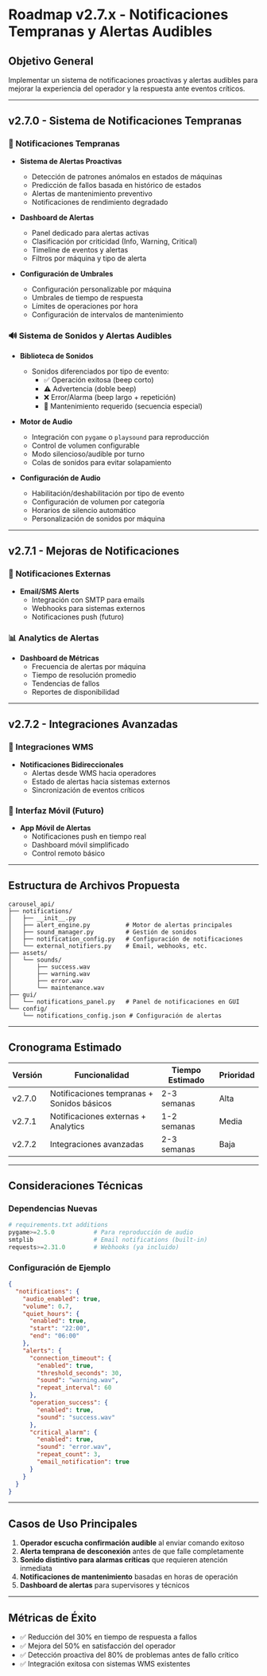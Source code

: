 # Roadmap v2.7.x - Notificaciones Tempranas y Alertas Audibles

## Objetivo General

Implementar un sistema de notificaciones proactivas y alertas audibles para mejorar la experiencia del operador y la respuesta ante eventos críticos.

---

## v2.7.0 - Sistema de Notificaciones Tempranas

### 🔔 Notificaciones Tempranas

- **Sistema de Alertas Proactivas**
  - Detección de patrones anómalos en estados de máquinas
  - Predicción de fallos basada en histórico de estados
  - Alertas de mantenimiento preventivo
  - Notificaciones de rendimiento degradado

- **Dashboard de Alertas**
  - Panel dedicado para alertas activas
  - Clasificación por criticidad (Info, Warning, Critical)
  - Timeline de eventos y alertas
  - Filtros por máquina y tipo de alerta

- **Configuración de Umbrales**
  - Configuración personalizable por máquina
  - Umbrales de tiempo de respuesta
  - Límites de operaciones por hora
  - Configuración de intervalos de mantenimiento

### 🔊 Sistema de Sonidos y Alertas Audibles

- **Biblioteca de Sonidos**
  - Sonidos diferenciados por tipo de evento:
    - ✅ Operación exitosa (beep corto)
    - ⚠️ Advertencia (doble beep)
    - ❌ Error/Alarma (beep largo + repetición)
    - 🔧 Mantenimiento requerido (secuencia especial)

- **Motor de Audio**
  - Integración con `pygame` o `playsound` para reproducción
  - Control de volumen configurable
  - Modo silencioso/audible por turno
  - Colas de sonidos para evitar solapamiento

- **Configuración de Audio**
  - Habilitación/deshabilitación por tipo de evento
  - Configuración de volumen por categoría
  - Horarios de silencio automático
  - Personalización de sonidos por máquina

---

## v2.7.1 - Mejoras de Notificaciones

### 📧 Notificaciones Externas

- **Email/SMS Alerts**
  - Integración con SMTP para emails
  - Webhooks para sistemas externos
  - Notificaciones push (futuro)

### 📊 Analytics de Alertas

- **Dashboard de Métricas**
  - Frecuencia de alertas por máquina
  - Tiempo de resolución promedio
  - Tendencias de fallos
  - Reportes de disponibilidad

---

## v2.7.2 - Integraciones Avanzadas

### 🔗 Integraciones WMS

- **Notificaciones Bidireccionales**
  - Alertas desde WMS hacia operadores
  - Estado de alertas hacia sistemas externos
  - Sincronización de eventos críticos

### 📱 Interfaz Móvil (Futuro)

- **App Móvil de Alertas**
  - Notificaciones push en tiempo real
  - Dashboard móvil simplificado
  - Control remoto básico

---

## Estructura de Archivos Propuesta

```
carousel_api/
├── notifications/
│   ├── __init__.py
│   ├── alert_engine.py          # Motor de alertas principales
│   ├── sound_manager.py         # Gestión de sonidos
│   ├── notification_config.py   # Configuración de notificaciones
│   └── external_notifiers.py    # Email, webhooks, etc.
├── assets/
│   └── sounds/
│       ├── success.wav
│       ├── warning.wav
│       ├── error.wav
│       └── maintenance.wav
├── gui/
│   └── notifications_panel.py   # Panel de notificaciones en GUI
└── config/
    └── notifications_config.json # Configuración de alertas
```

---

## Cronograma Estimado

| Versión | Funcionalidad | Tiempo Estimado | Prioridad |
|---------|---------------|-----------------|-----------|
| v2.7.0  | Notificaciones tempranas + Sonidos básicos | 2-3 semanas | Alta |
| v2.7.1  | Notificaciones externas + Analytics | 1-2 semanas | Media |
| v2.7.2  | Integraciones avanzadas | 2-3 semanas | Baja |

---

## Consideraciones Técnicas

### Dependencias Nuevas

```python
# requirements.txt additions
pygame>=2.5.0           # Para reproducción de audio
smtplib                 # Email notifications (built-in)
requests>=2.31.0        # Webhooks (ya incluido)
```

### Configuración de Ejemplo

```json
{
  "notifications": {
    "audio_enabled": true,
    "volume": 0.7,
    "quiet_hours": {
      "enabled": true,
      "start": "22:00",
      "end": "06:00"
    },
    "alerts": {
      "connection_timeout": {
        "enabled": true,
        "threshold_seconds": 30,
        "sound": "warning.wav",
        "repeat_interval": 60
      },
      "operation_success": {
        "enabled": true,
        "sound": "success.wav"
      },
      "critical_alarm": {
        "enabled": true,
        "sound": "error.wav",
        "repeat_count": 3,
        "email_notification": true
      }
    }
  }
}
```

---

## Casos de Uso Principales

1. **Operador escucha confirmación audible** al enviar comando exitoso
2. **Alerta temprana de desconexión** antes de que falle completamente
3. **Sonido distintivo para alarmas críticas** que requieren atención inmediata
4. **Notificaciones de mantenimiento** basadas en horas de operación
5. **Dashboard de alertas** para supervisores y técnicos

---

## Métricas de Éxito

- ✅ Reducción del 30% en tiempo de respuesta a fallos
- ✅ Mejora del 50% en satisfacción del operador
- ✅ Detección proactiva del 80% de problemas antes de fallo crítico
- ✅ Integración exitosa con sistemas WMS existentes
